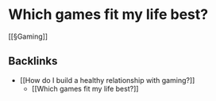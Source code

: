 # Which games fit my life best?
[[§Gaming]]

## Backlinks
* [[How do I build a healthy relationship with gaming?]]
	* [[Which games fit my life best?]]

<!-- #p1 -->

<!-- {BearID:62A78817-D850-4969-8103-EDDAD7107046-27523-000023621D0DBE59} -->

